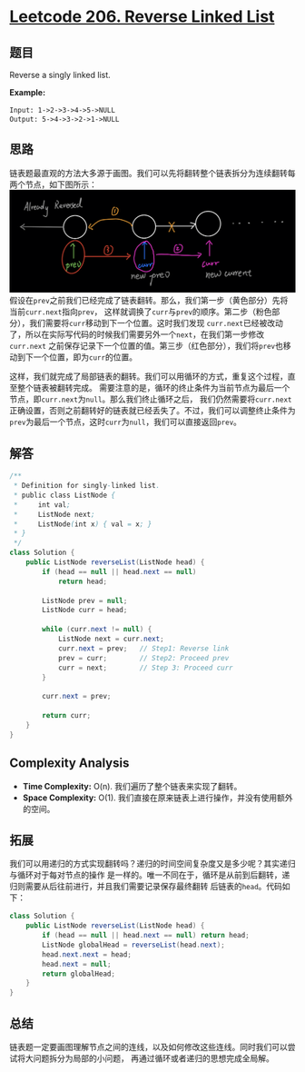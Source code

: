 # [Leetcode 206. Reverse Linked List](https://leecode.com/problems/reverse-linked-list/)

## 题目

Reverse a singly linked list.

**Example:**
```
Input: 1->2->3->4->5->NULL
Output: 5->4->3->2->1->NULL
```

## 思路

链表题最直观的方法大多源于画图。我们可以先将翻转整个链表拆分为连续翻转每两个节点，如下图所示：
![Reverse Node Pair](../Resources/LC206.png)
假设在`prev`之前我们已经完成了链表翻转。那么，我们第一步（黄色部分）先将当前`curr.next`指向`prev`，
这样就调换了`curr`与`prev`的顺序。第二步（粉色部分），我们需要将`curr`移动到下一个位置。这时我们发现
`curr.next`已经被改动了，所以在实际写代码的时候我们需要另外一个`next`，在我们第一步修改`curr.next`
之前保存记录下一个位置的值。第三步（红色部分），我们将`prev`也移动到下一个位置，即为`curr`的位置。

这样，我们就完成了局部链表的翻转。我们可以用循环的方式，重复这个过程，直至整个链表被翻转完成。
需要注意的是，循环的终止条件为当前节点为最后一个节点，即`curr.next`为`null`。那么我们终止循环之后，
我们仍然需要将`curr.next`正确设置，否则之前翻转好的链表就已经丢失了。不过，我们可以调整终止条件为
`prev`为最后一个节点，这时`curr`为`null`，我们可以直接返回`prev`。

## 解答
```java
/**
 * Definition for singly-linked list.
 * public class ListNode {
 *     int val;
 *     ListNode next;
 *     ListNode(int x) { val = x; }
 * }
 */
class Solution {
    public ListNode reverseList(ListNode head) {
        if (head == null || head.next == null) 
            return head;
        
        ListNode prev = null;
        ListNode curr = head;
        
        while (curr.next != null) {
            ListNode next = curr.next;
            curr.next = prev;   // Step1: Reverse link
            prev = curr;        // Step2: Proceed prev 
            curr = next;        // Step 3: Proceed curr
        }
        
        curr.next = prev;
        
        return curr;
    }
}
```

## Complexity Analysis
- **Time Complexity:** O(n). 我们遍历了整个链表来实现了翻转。
- **Space Complexity:** O(1). 我们直接在原来链表上进行操作，并没有使用额外的空间。

## 拓展

我们可以用递归的方式实现翻转吗？递归的时间空间复杂度又是多少呢？其实递归与循环对于每对节点的操作
是一样的。唯一不同在于，循环是从前到后翻转，递归则需要从后往前进行，并且我们需要记录保存最终翻转
后链表的`head`。代码如下：

```java
class Solution {
    public ListNode reverseList(ListNode head) {
        if (head == null || head.next == null) return head;
        ListNode globalHead = reverseList(head.next);
        head.next.next = head;
        head.next = null;
        return globalHead;
    }
}
```

## 总结

链表题一定要画图理解节点之间的连线，以及如何修改这些连线。同时我们可以尝试将大问题拆分为局部的小问题，
再通过循环或者递归的思想完成全局解。